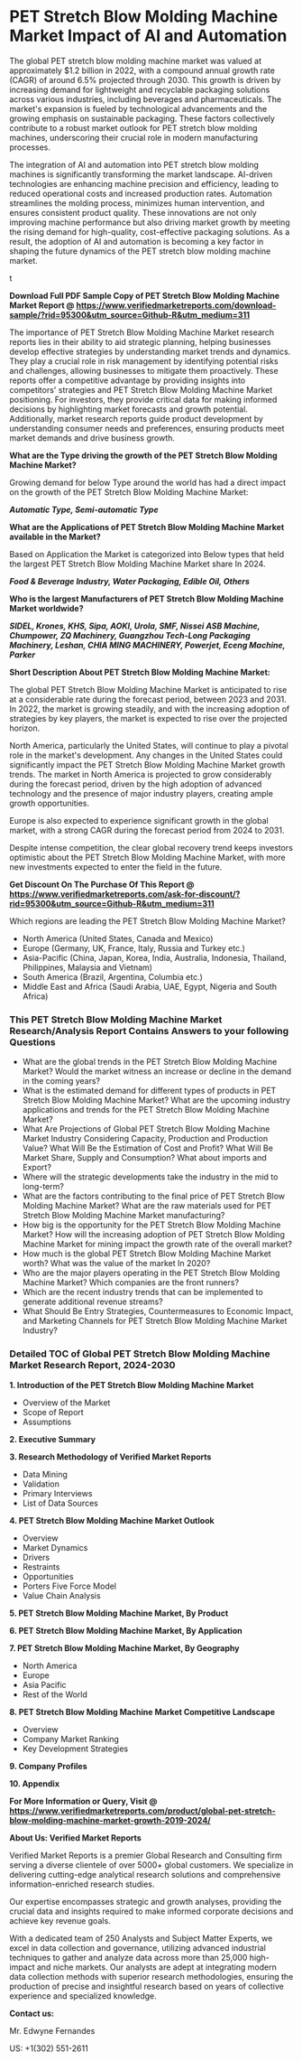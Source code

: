 <meta name="title" content="Global PET Stretch Blow Molding Machine Market Impact of AI and Automation"><meta name="description" content="The global PET stretch blow molding machine market was valued at approximately $1.2 billion in 2022, with a compound annual growth rate (CAGR) of around 6.5% projected"><meta name="title" content="PET Stretch Blow Molding Machine Market Size, Share, Scope, Trends, Growth, Opportunities, Analysis, Forecast"><h1>PET Stretch Blow Molding Machine Market Impact of AI and Automation</h1><p>The global PET stretch blow molding machine market was valued at approximately $1.2 billion in 2022, with a compound annual growth rate (CAGR) of around 6.5% projected through 2030. This growth is driven by increasing demand for lightweight and recyclable packaging solutions across various industries, including beverages and pharmaceuticals. The market's expansion is fueled by technological advancements and the growing emphasis on sustainable packaging. These factors collectively contribute to a robust market outlook for PET stretch blow molding machines, underscoring their crucial role in modern manufacturing processes.</p><p>The integration of AI and automation into PET stretch blow molding machines is significantly transforming the market landscape. AI-driven technologies are enhancing machine precision and efficiency, leading to reduced operational costs and increased production rates. Automation streamlines the molding process, minimizes human intervention, and ensures consistent product quality. These innovations are not only improving machine performance but also driving market growth by meeting the rising demand for high-quality, cost-effective packaging solutions. As a result, the adoption of AI and automation is becoming a key factor in shaping the future dynamics of the PET stretch blow molding machine market.</p>t</p><p id="" class=""><strong>Download Full PDF Sample Copy of PET Stretch Blow Molding Machine Market Report @ <a href="https://www.verifiedmarketreports.com/download-sample/?rid=95300&utm_source=Github-R&utm_medium=311" target="_blank">https://www.verifiedmarketreports.com/download-sample/?rid=95300&utm_source=Github-R&utm_medium=311</a></strong></p><p>The importance of&nbsp;PET Stretch Blow Molding Machine Market research reports lies in their ability to aid strategic planning, helping businesses develop effective strategies by understanding market trends and dynamics. They play a crucial role in risk management by identifying potential risks and challenges, allowing businesses to mitigate them proactively. These reports offer a competitive advantage by providing insights into competitors' strategies and PET Stretch Blow Molding Machine Market positioning. For investors, they provide critical data for making informed decisions by highlighting market forecasts and growth potential. Additionally, market research reports guide product development by understanding consumer needs and preferences, ensuring products meet market demands and drive business growth.</p><p><strong>What are the&nbsp;Type driving the growth of the PET Stretch Blow Molding Machine Market?</strong></p><p id="" class="">Growing demand for below Type around the world has had a direct impact on the growth of the PET Stretch Blow Molding Machine Market:</p><em><strong>Automatic Type, Semi-automatic Type</strong></em></p><strong>What are the&nbsp;Applications&nbsp;of PET Stretch Blow Molding Machine Market available in the Market?</strong></p><p id="" class="">Based on Application the Market is categorized into Below types that held the largest PET Stretch Blow Molding Machine Market share In 2024.</p><em><strong>Food & Beverage Industry, Water Packaging, Edible Oil, Others</strong></em></p><strong>Who is the largest Manufacturers of PET Stretch Blow Molding Machine Market worldwide?</strong></p><p><em><strong>SIDEL, Krones, KHS, Sipa, AOKI, Urola, SMF, Nissei ASB Machine, Chumpower, ZQ Machinery, Guangzhou Tech-Long Packaging Machinery, Leshan, CHIA MING MACHINERY, Powerjet, Eceng Machine, Parker</strong></em></p><p id="" class=""><strong>Short Description About PET Stretch Blow Molding Machine Market:</strong></p><p>The global PET Stretch Blow Molding Machine Market is anticipated to rise at a considerable rate during the forecast period, between 2023 and 2031. In 2022, the market is growing steadily, and with the increasing adoption of strategies by key players, the market is expected to rise over the projected horizon.</p><p>North America, particularly the United States, will continue to play a pivotal role in the market's development. Any changes in the United States could significantly impact the PET Stretch Blow Molding Machine Market growth trends. The market in North America is projected to grow considerably during the forecast period, driven by the high adoption of advanced technology and the presence of major industry players, creating ample growth opportunities.</p><p>Europe is also expected to experience significant growth in the global market, with a strong CAGR during the forecast period from 2024 to 2031.</p><p>Despite intense competition, the clear global recovery trend keeps investors optimistic about the PET Stretch Blow Molding Machine Market, with more new investments expected to enter the field in the future.</p><p id="" class=""><strong>Get Discount On The Purchase Of This Report @ <a href="https://www.verifiedmarketreports.com/ask-for-discount/?rid=95300&utm_source=Github-R&utm_medium=311" target="_blank">https://www.verifiedmarketreports.com/ask-for-discount/?rid=95300&utm_source=Github-R&utm_medium=311</a></strong></p>Which regions are leading the PET Stretch Blow Molding Machine Market?</p><ul><li>North America (United States, Canada and Mexico)</li><li>Europe (Germany, UK, France, Italy, Russia and Turkey etc.)</li><li>Asia-Pacific (China, Japan, Korea, India, Australia, Indonesia, Thailand, Philippines, Malaysia and Vietnam)</li><li>South America (Brazil, Argentina, Columbia etc.)</li><li>Middle East and Africa (Saudi Arabia, UAE, Egypt, Nigeria and South Africa)</li></ul><h3 id="" class="">This PET Stretch Blow Molding Machine Market Research/Analysis Report Contains Answers to your following Questions</h3><ul><li>What are the global trends in the PET Stretch Blow Molding Machine Market? Would the market witness an increase or decline in the demand in the coming years?</li><li>What is the estimated demand for different types of products in PET Stretch Blow Molding Machine Market? What are the upcoming industry applications and trends for the PET Stretch Blow Molding Machine Market?</li><li>What Are Projections of Global PET Stretch Blow Molding Machine Market Industry Considering Capacity, Production and Production Value? What Will Be the Estimation of Cost and Profit? What Will Be Market Share, Supply and Consumption? What about imports and Export?</li><li>Where will the strategic developments take the industry in the mid to long-term?</li><li>What are the factors contributing to the final price of PET Stretch Blow Molding Machine Market? What are the raw materials used for PET Stretch Blow Molding Machine Market manufacturing?</li><li>How big is the opportunity for the PET Stretch Blow Molding Machine Market? How will the increasing adoption of PET Stretch Blow Molding Machine Market for mining impact the growth rate of the overall market?</li><li>How much is the global PET Stretch Blow Molding Machine Market worth? What was the value of the market In 2020?</li><li>Who are the major players operating in the PET Stretch Blow Molding Machine Market? Which companies are the front runners?</li><li>Which are the recent industry trends that can be implemented to generate additional revenue streams?</li><li>What Should Be Entry Strategies, Countermeasures to Economic Impact, and Marketing Channels for PET Stretch Blow Molding Machine Market Industry?</li></ul><h3 id="" class="">Detailed TOC of Global PET Stretch Blow Molding Machine Market Research Report, 2024-2030</h3><p id="" class=""><strong>1. Introduction of the PET Stretch Blow Molding Machine Market</strong></p><ul><li>Overview of the Market</li><li>Scope of Report</li><li>Assumptions</li></ul><p id="" class=""><strong>2. Executive Summary</strong></p><p id="" class=""><strong>3. Research Methodology of Verified Market Reports</strong></p><ul><li>Data Mining</li><li>Validation</li><li>Primary Interviews</li><li>List of Data Sources</li></ul><p id="" class=""><strong>4. PET Stretch Blow Molding Machine Market Outlook</strong></p><ul><li>Overview</li><li>Market Dynamics</li><li>Drivers</li><li>Restraints</li><li>Opportunities</li><li>Porters Five Force Model</li><li>Value Chain Analysis</li></ul><p id="" class=""><strong>5. PET Stretch Blow Molding Machine Market, By Product</strong></p><p id="" class=""><strong>6. PET Stretch Blow Molding Machine Market, By Application</strong></p><p id="" class=""><strong>7. PET Stretch Blow Molding Machine Market, By Geography</strong></p><ul><li>North America</li><li>Europe</li><li>Asia Pacific</li><li>Rest of the World</li></ul><p id="" class=""><strong>8. PET Stretch Blow Molding Machine Market Competitive Landscape</strong></p><ul><li>Overview</li><li>Company Market Ranking</li><li>Key Development Strategies</li></ul><p id="" class=""><strong>9. Company Profiles</strong></p><p id="" class=""><strong>10. Appendix</strong></p><p id="" class=""><strong>For More Information or Query, Visit @ <a href="https://www.verifiedmarketreports.com/product/global-pet-stretch-blow-molding-machine-market-growth-2019-2024/" target="_blank">https://www.verifiedmarketreports.com/product/global-pet-stretch-blow-molding-machine-market-growth-2019-2024/</a></strong></p><p id="" class=""><strong>About Us: Verified Market Reports</strong></p><p id="" class="">Verified Market Reports is a premier Global Research and Consulting firm serving a diverse clientele of over 5000+ global customers. We specialize in delivering cutting-edge analytical research solutions and comprehensive information-enriched research studies.</p><p id="" class="">Our expertise encompasses strategic and growth analyses, providing the crucial data and insights required to make informed corporate decisions and achieve key revenue goals.</p><p id="" class="">With a dedicated team of 250 Analysts and Subject Matter Experts, we excel in data collection and governance, utilizing advanced industrial techniques to gather and analyze data across more than 25,000 high-impact and niche markets. Our analysts are adept at integrating modern data collection methods with superior research methodologies, ensuring the production of precise and insightful research based on years of collective experience and specialized knowledge.</p><p id="" class=""><strong>Contact us:</strong></p><p id="" class="">Mr. Edwyne Fernandes</p><p id="" class="">US: +1(302) 551-2611</p>